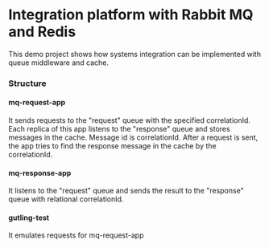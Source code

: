# Integration platform with Rabbit MQ and Redis
This demo project shows how systems integration can be implemented with queue middleware and cache.

### Structure

#### mq-request-app
It sends requests to the "request" queue with the specified correlationId.
Each replica of this app listens to the "response" queue and stores messages in the cache. Message id is correlationId.
After a request is sent, the app tries to find the response message in the cache by the correlationId.

#### mq-response-app
It listens to the "request" queue and sends the result to the "response" queue with relational correlationId.

#### gutling-test
It emulates requests for mq-request-app